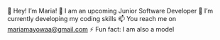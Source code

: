 👋 Hey! I’m Maria!
👀 I am an upcoming Junior Software Developer
🌱 I’m currently developing my coding skills
📫 You reach me on mariamayowaa@gmail.com
⚡ Fun fact: I am also a model 

<!---
mariamayowa/mariamayowa is a ✨ special ✨ repository because its `README.md` (this file) appears on your GitHub profile.
You can click the Preview link to take a look at your changes.
--->
